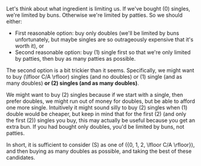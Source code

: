 Let's think about what ingredient is limiting us. If we've bought \(0\) singles, we're limited by buns. Otherwise we're limited by patties. So we should either:

- First reasonable option: buy only doubles (we'll be limited by buns unfortunately, but maybe singles are so outrageously expensive that it's worth it), or
- Second reasonable option: buy \(1\) single first so that we're only limited by patties, then buy as many patties as possible.

The second option is a bit trickier than it seems. Specifically, we might want to buy \(\lfloor C/A \rfloor\) singles (and no doubles) or \(1\) single (and as many doubles) **or \(2\) singles (and as many doubles)**.

We might want to buy \(2\) singles because if we start with a single, then prefer doubles, we might run out of money for doubles, but be able to afford one more single. Intuitively it might sound silly to buy \(2\) singles when \(1\) double would be cheaper, but keep in mind that for the first \(2\) (and only the first \(2\)) singles you buy, this may actually be useful because you get an extra bun. If you had bought only doubles, you'd be limited by buns, not patties.

In short, it is sufficient to consider \(S\) as one of \(\{0, 1, 2, \lfloor C/A \rfloor\}\), and then buying as many doubles as possible, and taking the best of these candidates.
